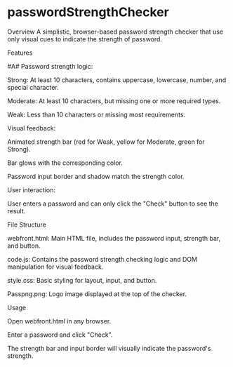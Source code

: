 # passwordStrengthChecker
Overview
A simplistic, browser-based password strength checker that use only visual cues to indicate the strength of password.

Features  

#A# Password strength logic:  

Strong: At least 10 characters, contains uppercase, lowercase, number, and special character.  

Moderate: At least 10 characters, but missing one or more required types.  

Weak: Less than 10 characters or missing most requirements.  

Visual feedback:  

Animated strength bar (red for Weak, yellow for Moderate, green for Strong).  

Bar glows with the corresponding color.  

Password input border and shadow match the strength color.

User interaction:

User enters a password and can only click the "Check" button to see the result.

File Structure

webfront.html: Main HTML file, includes the password input, strength bar, and button.

code.js: Contains the password strength checking logic and DOM manipulation for visual feedback.

style.css: Basic styling for layout, input, and button.

Passpng.png: Logo image displayed at the top of the checker.

Usage

Open webfront.html in any browser.

Enter a password and click "Check".

The strength bar and input border will visually indicate the password's strength.

